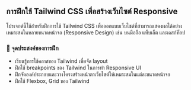 ## การฝึกใช้ Tailwind CSS เพื่อสร้างเว็บไซต์ Responsive
โปรเจกต์นี้ใช้สำหรับฝึกการใช้ Tailwind CSS เพื่อออกแบบเว็บไซต์ที่สามารถแสดงผลได้อย่างเหมาะสมในหลายขนาดหน้าจอ (Responsive Design) เช่น บนมือถือ แท็บเล็ต และเดสก์ท็อป

### 🎯 จุดประสงค์ของการฝึก
- เรียนรู้การใช้คลาสของ Tailwind เพื่อจัด layout
- ฝึกใช้ breakpoints ของ Tailwind ในการทำ Responsive UI
- ฝึกจัดองค์ประกอบและวางโครงสร้างหน้าตาเว็บไซต์ให้เหมาะสมในแต่ละขนาดหน้าจอ
- ฝึกใช้ Flexbox, Grid ของ Tailwind
